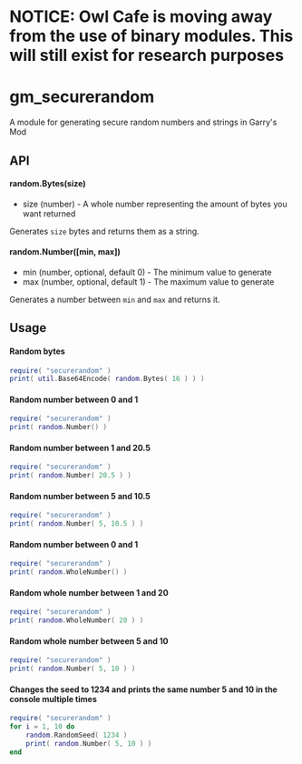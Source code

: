 # NOTICE: Owl Cafe is moving away from the use of binary modules. This will still exist for research purposes

# gm_securerandom
A module for generating secure random numbers and strings in Garry's Mod

## API

#### random.Bytes(size)

* size (number) - A whole number representing the amount of bytes you want returned

Generates `size` bytes and returns them as a string.

#### random.Number([min, max])

* min (number, optional, default 0) - The minimum value to generate
* max (number, optional, default 1) - The maximum value to generate

Generates a number between `min` and `max` and returns it.

## Usage

#### Random bytes
```lua
require( "securerandom" )
print( util.Base64Encode( random.Bytes( 16 ) ) )
```

#### Random number between 0 and 1
```lua
require( "securerandom" )
print( random.Number() )
```

#### Random number between 1 and 20.5
```lua
require( "securerandom" )
print( random.Number( 20.5 ) )
```

#### Random number between 5 and 10.5
```lua
require( "securerandom" )
print( random.Number( 5, 10.5 ) )
```


#### Random number between 0 and 1
```lua
require( "securerandom" )
print( random.WholeNumber() )
```

#### Random whole number between 1 and 20
```lua
require( "securerandom" )
print( random.WholeNumber( 20 ) )
```

#### Random whole number between 5 and 10
```lua
require( "securerandom" )
print( random.Number( 5, 10 ) )
```


#### Changes the seed to 1234 and prints the same number 5 and 10 in the console multiple times
```lua
require( "securerandom" )
for i = 1, 10 do
	random.RandomSeed( 1234 )
	print( random.Number( 5, 10 ) )
end
```
